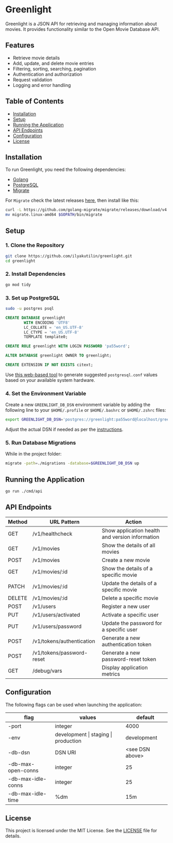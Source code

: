 # Greenlight

Greenlight is a JSON API for retrieving and managing information about movies. It provides functionality similar to the Open Movie Database API.

## Features

- Retrieve movie details
- Add, update, and delete movie entries
- Filtering, sorting, searching, pagination
- Authentication and authorization
- Request validation
- Logging and error handling

## Table of Contents

- [Installation](#installation)
- [Setup](#setup)
- [Running the Application](#running-the-application)
- [API Endpoints](#api-endpoints)
- [Configuration](#configuration)
- [License](#license)

## Installation

To run Greenlight, you need the following dependencies:

- [Golang](https://go.dev/doc/install)
- [PostgreSQL](https://www.postgresql.org/download/)
- [Migrate](https://github.com/golang-migrate/migrate)

For `Migrate` check the latest releases [here](https://github.com/golang-migrate/migrate/releases), then install like this:

```sh
curl -L https://github.com/golang-migrate/migrate/releases/download/v4.14.1/migrate.linux-amd64.tar.gz | tar xvz
mv migrate.linux-amd64 $GOPATH/bin/migrate
```

## Setup

### 1. Clone the Repository

```sh
git clone https://github.com/ilyakutilin/greenlight.git
cd greenlight
```

### 2. Install Dependencies

```sh
go mod tidy
```

### 3. Set up PostgreSQL

```sh
sudo -u postgres psql
```

```sql
CREATE DATABASE greenlight
        WITH ENCODING 'UTF8'
        LC_COLLATE = 'en_US.UTF-8'
        LC_CTYPE = 'en_US.UTF-8'
        TEMPLATE template0;

CREATE ROLE greenlight WITH LOGIN PASSWORD 'pa55word';

ALTER DATABASE greenlight OWNER TO greenlight;

CREATE EXTENSION IF NOT EXISTS citext;
```

Use [this web-based tool](https://pgtune.leopard.in.ua) to generate suggested `postgresql.conf` values based on your available system hardware.

### 4. Set the Environment Variable

Create a new `GREENLIGHT_DB_DSN` environment variable by adding the following line to your `$HOME/.profile` or `$HOME/.bashrc` or `$HOME/.zshrc` files:

```sh
export GREENLIGHT_DB_DSN='postgres://greenlight:pa55word@localhost/greenlight'
```

Adjust the actual DSN if needed as per the [instructions](https://www.postgresql.org/docs/current/libpq-connect.html#LIBPQ-CONNSTRING-URIS).

### 5. Run Database Migrations

While in the project folder:

```sh
migrate -path=./migrations -database=$GREENLIGHT_DB_DSN up
```

## Running the Application

```sh
go run ./cmd/api
```

## API Endpoints

| Method | URL Pattern               | Action                                          |
| ------ | ------------------------- | ----------------------------------------------- |
| GET    | /v1/healthcheck           | Show application health and version information |
| GET    | /v1/movies                | Show the details of all movies                  |
| POST   | /v1/movies                | Create a new movie                              |
| GET    | /v1/movies/:id            | Show the details of a specific movie            |
| PATCH  | /v1/movies/:id            | Update the details of a specific movie          |
| DELETE | /v1/movies/:id            | Delete a specific movie                         |
| POST   | /v1/users                 | Register a new user                             |
| PUT    | /v1/users/activated       | Activate a specific user                        |
| PUT    | /v1/users/password        | Update the password for a specific user         |
| POST   | /v1/tokens/authentication | Generate a new authentication token             |
| POST   | /v1/tokens/password-reset | Generate a new password-reset token             |
| GET    | /debug/vars               | Display application metrics                     |

## Configuration

The following flags can be used when launching the application:

| flag               | values                               | default           |
| ------------------ | ------------------------------------ | ----------------- |
| -port              | integer                              | 4000              |
| -env               | development \| staging \| production | development       |
| -db-dsn            | DSN URI                              | \<see DSN above\> |
| -db-max-open-conns | integer                              | 25                |
| -db-max-idle-conns | integer                              | 25                |
| -db-max-idle-time  | %dm                                  | 15m               |

## License

This project is licensed under the MIT License. See the [LICENSE](https://opensource.org/license/mit) file for details.
